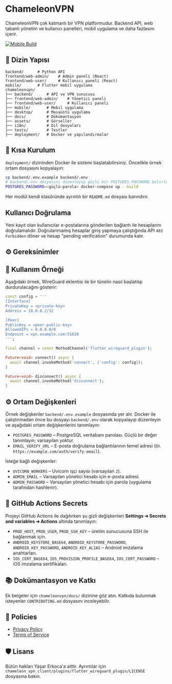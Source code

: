 # ChameleonVPN

ChameleonVPN çok katmanlı bir VPN platformudur. Backend API, web tabanlı yönetim
ve kullanıcı panelleri, mobil uygulama ve daha fazlasını içerir.

[![Mobile Build](https://github.com/yasarerkoca/ChameleonVPN/actions/workflows/release.yml/badge.svg)](https://github.com/yasarerkoca/ChameleonVPN/actions/workflows/release.yml)


## 📁 Dizin Yapısı

```
backend/      # Python API
frontend/web-admin/    # Admin paneli (React)
frontend/web-user/     # Kullanıcı paneli (React)
mobile/       # Flutter mobil uygulama
chameleonvpn/
├── backend/      # API ve VPN sunucusu
├── frontend/web-admin/    # Yönetici paneli
├── frontend/web-user/     # Kullanıcı paneli
├── mobile/       # Mobil uygulama
├── desktop/      # Masaüstü uygulama
├── docs/         # Dökümantasyon
├── assets/       # Görseller
├── i18n/         # Dil dosyaları
├── tests/        # Testler
├── deployment/   # Docker ve yapılandırmalar
```

## 🚀 Kısa Kurulum

`deployment/` dizininden Docker ile sistemi başlatabilirsiniz. Öncelikle örnek
ortam dosyasını kopyalayın:

```bash
cp backend/.env.example backend/.env
# backend/.env dosyasını düzenleyip güçlü bir POSTGRES_PASSWORD belirleyin
POSTGRES_PASSWORD=<güçlü-parola> docker-compose up --build
```

Her modül kendi klasöründe ayrıntılı bir `README.md` dosyası barındırır.

## Kullanıcı Doğrulama

Yeni kayıt olan kullanıcılar e-postalarına gönderilen bağlantı ile hesaplarını doğrulamalıdır.
Doğrulanmamış hesaplar giriş yapmaya çalıştığında API `403 Forbidden` döner ve hesap "pending verification" durumunda kalır.

## ⚙️ Gereksinimler

## 🔌 Kullanım Örneği

Aşağıdaki örnek, WireGuard eklentisi ile bir tünelin nasıl başlatılıp durdurulacağını gösterir:

```dart
const config = '''
[Interface]
PrivateKey = <private-key>
Address = 10.0.0.2/32

[Peer]
PublicKey = <peer-public-key>
AllowedIPs = 0.0.0.0/0
Endpoint = vpn.example.com:51820
''';

final channel = const MethodChannel('flutter_wireguard_plugin');

Future<void> connect() async {
  await channel.invokeMethod('connect', {'config': config});
}

Future<void> disconnect() async {
  await channel.invokeMethod('disconnect');
}
```


## ⚙️ Ortam Değişkenleri

Örnek değişkenler `backend/.env.example` dosyasında yer alır. Docker ile
çalıştırmadan önce bu dosyayı `backend/.env` olarak kopyalayıp düzenleyin ve
aşağıdaki ortam değişkenlerini tanımlayın:
- `POSTGRES_PASSWORD` – PostgreSQL veritabanı parolası. Güçlü bir değer tanımlayın; varsayılan yoktur.
- `EMAIL_VERIFY_URL` – E-posta doğrulama bağlantılarının temel adresi (ör. `https://example.com/auth/verify-email`).


İsteğe bağlı değişkenler:

- `UVICORN_WORKERS` – Uvicorn işçi sayısı (varsayılan `2`).
- `ADMIN_EMAIL` – Varsayılan yönetici hesabı için e-posta adresi.
- `ADMIN_PASSWORD` – Varsayılan yönetici hesabı için parola (uygulama tarafından hashlenir).

## 🔐 GitHub Actions Secrets

Projeyi GitHub Actions ile dağıtırken şu gizli değişkenleri **Settings ➜ Secrets and variables ➜ Actions** altında tanımlayın:

- `PROD_HOST`, `PROD_USER`, `PROD_SSH_KEY` – üretim sunucusuna SSH ile bağlanmak için.
- `ANDROID_KEYSTORE_BASE64`, `ANDROID_KEYSTORE_PASSWORD`, `ANDROID_KEY_PASSWORD`, `ANDROID_KEY_ALIAS` – Android imzalama anahtarları.
- `IOS_CERT_BASE64`, `IOS_PROVISION_PROFILE_BASE64`, `IOS_CERT_PASSWORD` – iOS imzalama sertifikaları.


## 📚 Dokümantasyon ve Katkı

Ek belgeler için `chameleonvpn/docs/` dizinine göz atın. Katkıda bulunmak
isteyenler `CONTRIBUTING.md` dosyasını inceleyebilir.

## 📄 Policies

- [Privacy Policy](docs/privacy.md)
- [Terms of Service](docs/terms.md)


## 🛡️ Lisans

Bütün hakları Yaşar Erkoca'a aittir.
Ayrıntılar için `chameleon_vpn_client/plugins/flutter_wireguard_plugin/LICENSE` dosyasına bakın.
